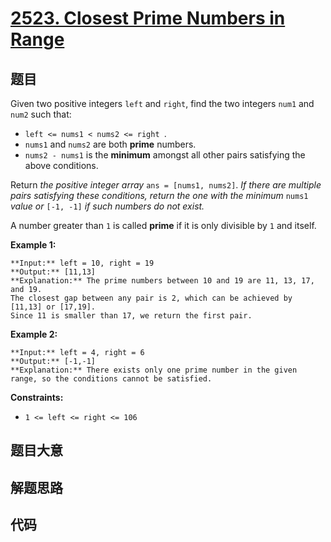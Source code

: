 # [2523. Closest Prime Numbers in Range](https://leetcode.com/problems/closest-prime-numbers-in-range)

## 题目

Given two positive integers `left` and `right`, find the two integers `num1`
and `num2` such that:

  * `left <= nums1 < nums2 <= right `.
  * `nums1` and `nums2` are both **prime** numbers.
  * `nums2 - nums1` is the **minimum** amongst all other pairs satisfying the above conditions.

Return _the positive integer array_ `ans = [nums1, nums2]`. _If there are
multiple pairs satisfying these conditions, return the one with the minimum_
`nums1` _value or_ `[-1, -1]` _if such numbers do not exist._

A number greater than `1` is called **prime** if it is only divisible by `1`
and itself.



**Example 1:**

    
    
    **Input:** left = 10, right = 19
    **Output:** [11,13]
    **Explanation:** The prime numbers between 10 and 19 are 11, 13, 17, and 19.
    The closest gap between any pair is 2, which can be achieved by [11,13] or [17,19].
    Since 11 is smaller than 17, we return the first pair.
    

**Example 2:**

    
    
    **Input:** left = 4, right = 6
    **Output:** [-1,-1]
    **Explanation:** There exists only one prime number in the given range, so the conditions cannot be satisfied.
    



**Constraints:**

  * `1 <= left <= right <= 106`




## 题目大意

## 解题思路

## 代码

```javascript

```
